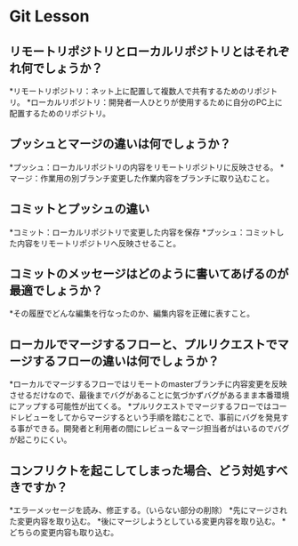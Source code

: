 # Git Lesson

## リモートリポジトリとローカルリポジトリとはそれぞれ何でしょうか？

*リモートリポジトリ：ネット上に配置して複数人で共有するためのリポジトリ。
*ローカルリポジトリ：開発者一人ひとりが使用するために自分のPC上に配置するためのリポジトリ。


## プッシュとマージの違いは何でしょうか？

*プッシュ：ローカルリポジトリの内容をリモートリポジトリに反映させる。
*マージ：作業用の別ブランチ変更した作業内容をブランチに取り込むこと。


## コミットとプッシュの違い

*コミット：ローカルリポジトリで変更した内容を保存
*プッシュ：コミットした内容をリモートリポジトリへ反映させること。


## コミットのメッセージはどのように書いてあげるのが最適でしょうか？

*その履歴でどんな編集を行なったのか、編集内容を正確に表すこと。


## ローカルでマージするフローと、プルリクエストでマージするフローの違いは何でしょうか？

*ローカルでマージするフローではリモートのmasterブランチに内容変更を反映させるだけなので、最後までバグがあることに気づかずバグがあるまま本番環境にアップする可能性が出てくる。
*プルリクエストでマージするフローではコードレビューをしてからマージするという手順を踏むことで、事前にバグを発見する事ができる。開発者と利用者の間にレビュー＆マージ担当者がはいるのでバグが起こりにくい。


## コンフリクトを起こしてしまった場合、どう対処すべきですか？

*エラーメッセージを読み、修正する。（いらない部分の削除）
*先にマージされた変更内容を取り込む。
*後にマージしようとしている変更内容を取り込む。
*どちらの変更内容も取り込む。